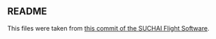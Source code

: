 ## README

This files were taken from [this commit of the SUCHAI Flight Software](https://github.com/spel-uchile/SUCHAI/commit/f2ada533ca45db29db499866b10375a68aa2d174).

